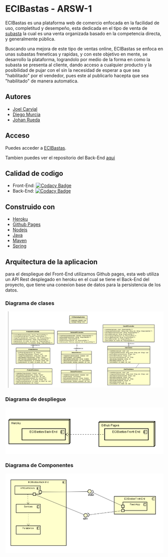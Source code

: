 # ECIBastas - ARSW-1

ECIBastas es una plataforma web de comercio enfocada en la facilidad de uso, completitud y desempeño, esta dedicada en el tipo de venta de [subasta](https://es.wikipedia.org/wiki/Subasta "subasta") la cual es una venta organizada basado en la competencia directa, y generalmente pública.

Buscando una mejora de este tipo de ventas online, ECIBastas se enfoca en unas subastas freneticas y rapidas, y con este objetivo en mente, se desarrollo la plataforma, lograndolo por medio de la forma en como la subasta se presenta al cliente, dando acceso a cualquier producto y la posibilidad de pujar con el sin la necesidad de esperar a que sea "habilitado" por el vendedor, pues este al publicarlo hacepta que sea "habilitado" de manera automatica.

## Autores
- [Joel Carvjal](https://github.com/jocajime)
- [Diego Murcia](https://github.com/DiegoMurcia2022)
- [Johan Rueda](https://github.com/johanrueda)
## Acceso

Puedes acceder a [ECIBastas](https://eci-subastas.github.io/ECIBastas-Front-End/#/).

Tambien puedes ver el repositorio del Back-End [aqui](https://github.com/ECI-Subastas/ECIBastas-Back-End/commits/master)

## Calidad de codigo

- Front-End: [![Codacy Badge](https://app.codacy.com/project/badge/Grade/a9e2cc4d9a2a4155a121b4dccf820fec)](https://www.codacy.com/gh/ECI-Subastas/ECIBastas-Front-End/dashboard?utm_source=github.com&amp;utm_medium=referral&amp;utm_content=ECI-Subastas/ECIBastas-Front-End&amp;utm_campaign=Badge_Grade)
- Back-End: [![Codacy Badge](https://app.codacy.com/project/badge/Grade/7aca840899624d938ac8813873eb16d2)](https://www.codacy.com/gh/ECI-Subastas/ECIBastas-Back-End/dashboard?utm_source=github.com&amp;utm_medium=referral&amp;utm_content=ECI-Subastas/ECIBastas-Back-End&amp;utm_campaign=Badge_Grade)
## Construido con 
- [Heroku](https://heroku.com/)
- [Github Pages](https://pages.github.com/)
- [Nodejs](https://nodejs.org/en/)
- [Java](https://www.java.com/es/)
- [Maven](https://maven.apache.org/)
- [Spring](https://spring.io/projects/spring-boot)

## Arquitectura de la aplicacion

para el despliegue del Front-End utilizamos Github pages, esta web utiliza un API Rest desplegado en heroku en el cual se tiene el Back-End del proyecto, que tiene una conexion base de datos para la persistencia de los datos.

### Diagrama de clases

![foto](https://github.com/ECI-Subastas/ECIBastas-Front-End/blob/master/images/clases.png)

### Diagrama de despliegue

![foto](https://github.com/ECI-Subastas/ECIBastas-Front-End/blob/master/images/despliegue.png)


### Diagrama de Componentes

![foto](https://github.com/ECI-Subastas/ECIBastas-Front-End/blob/master/images/componentes.png)


